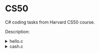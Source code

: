 # CS50
C# coding tasks from Harvard CS50 course.
<p>Description:</p>
<details>
  <summary>hello.c</summary>
  Standard hello world application :)
</details>
<details>
  <summary>cash.c</summary>
  <ul>
  <li>Write, in a file called cash.c in ~/workspace/pset1/cash/, a program that first asks the user how much change is owed and then spits out the minimum number of coins with which said change can be made.</li>
  <li>Use get_float from the CS50 Library to get the user’s input and printf from the Standard I/O library to output your answer. Assume that the only coins available are quarters (25¢), dimes (10¢), nickels (5¢), and pennies (1¢).
    <ul>
      <li> We ask that you use get_float so that you can handle dollars and cents, albeit sans dollar sign. In other words, if some customer is owed $9.75 (as in the case where a newspaper costs 25¢ but the customer pays with a $10 bill), assume that your program’s input will be 9.75 and not $9.75 or 975. However, if some customer is owed $9 exactly, assume that your program’s input will be 9.00 or just 9 but, again, not $9 or 900. Of course, by nature of floating-point values, your program will likely work with inputs like 9.0 and 9.000 as well; you need not worry about checking whether the user’s input is "formatted" like money should be.
      </li>
    </ul>
    </li>
  <li>You need not try to check whether a user’s input is too large to fit in a float. Using get_float alone will ensure that the user’s input is indeed a floating-point (or integral) value but not that it is non-negative.</li>
<li> If the user fails to provide a non-negative value, your program should re-prompt the user for a valid amount again and again until the user complies. </li>
<li>Incidentally, so that we can automate some tests of your code, we ask that your program’s last line of output be only the minimum number of coins possible: an integer followed by \n.</li>
</ul>  
</details>
